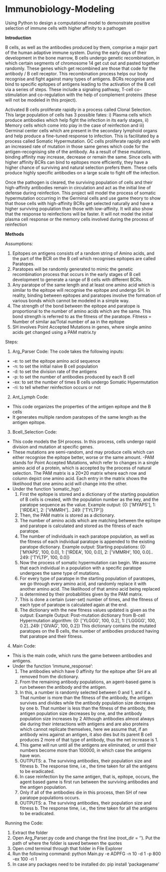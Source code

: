 # Immunobiology-Modeling
Using Python to design a computational model to demonstrate positive selection of immune cells with higher affinity to a pathogen

**Introduction**

B cells, as well as the antibodies produced by them, comprise a major part of the human adaptive
immune system. During the early days of their development in the bone marrow, B cells undergo genetic
recombination, in which certain segments of chromosome 14 get cut out and pasted together
randomly. These genes which get recombined are those that code for the antibody / B cell
receptor. This recombination process helps our body recognise and fight against many types of
antigens. BCRs recognise and bind to specific epitopes of antigens leading to the activation of
the B cell via a series of steps. These include a signaling pathway, T-cell co-stimulation and
co-regulation with the help of complement proteins (these will not be modeled in this project).

Activated B cells proliferate rapidly in a process called Clonal Selection. This large population of
cells has 3 possible fates: i) Plasma cells which produce antibodies which help fight the infection
in its early stages, ii) Memory cells which come into play in the case of reinfection and iii)
Germinal center cells which are present in the secondary lymphoid organs and help produce a
fine-tuned response to infection. This is facilitated by a process called Somatic Hypermutation.
GC cells proliferate rapidly and with an increased rate of mutation in those same genes which
code for the antigen-recognising site of the antibody. As a result of these mutations, binding
affinity may increase, decrease or remain the same. Since cells with higher affinity BCRs can
bind to epitopes more efficiently, they have a higher chance of surviving and natural selection
prefers them. These cells produce highly specific antibodies on a large scale to fight off the
infection.

Once the pathogen is cleared, the surviving population of cells and their high-affinity antibodies
remain in circulation and act as the initial line of defense during reinfection.
This project will model the process of somatic hypermutation occurring in the Germinal cells and
use game theory to show that those cells with high-affinity BCRs get selected naturally and have
a higher surviving population than those with low-affinity. It will also show that the response to
reinfections will be faster. It will not model the initial plasma cell response or the memory cells
involved during the process of reinfection

**Methods**

Assumptions:
1. Epitopes on antigens consists of a random string of Amino acids, and the part of the
BCR on the B cell which recognises epitopes are called Paratopes.
2. Paratopes will be randomly generated to mimic the genetic recombination process that
occurs in the early stages of B cell development to generate a range of B cells with
different BCRs.
3. Any paratope of the same length and at least one amino acid which is similar to the
epitope will recognise the epitope and undergo SH. In reality, binding between epitopes
and paratopes involve the formation of various bonds which cannot be modeled in a
simple way.
4. The strength of the bond between the epitope and paratope is proportional to the number
of amino acids which are the same. This bond strength is referred to as the fitness of the
paratope. Fitness = Number of similar aa/Total number of aa in the epitope
5. SH involves Point Accepted Mutations in genes, where single amino acids get changed
using a PAM matrix.ty

Steps:
1. Arg_Parser Code:
The code takes the following inputs:
- -e: to set the epitope amino acid sequence
- -n: to set the initial naive B cell population
- -d: to set the division rate of the antigens
- -p: to set the number of antibodies produced by each B cell
- -ex: to set the number of times B cells undergo Somatic Hypermutation
- -ri: to tell whether reinfection occurs or not
    
2. Ant_Lymph Code:
- This code organizes the properties of the antigen epitope and the B cells
- It generates multiple random paratopes of the same length as the antigen epitope.
  
3. Bcell_Selection Code:
- This code models the SH process. In this process, cells undergo rapid division and mutation at
specific genes.
- These mutations are semi-random, and may produce cells which can either
recognise the epitope better, worse or the same amount.
-PAM stands for Point Accepted Mutations, which refer to changes in a single amino acid of a protein, which is accepted by
the process of natural selection. The PAM matrix is a 20*20 matrix where each row and column
depict one amino acid. Each entry in the matrix shows the likelihood that one amino acid will
change into the other.
- Under the function ‘somatic_hyp’:
    1. First the epitope is stored and a dictionary of the starting population of B cells is
    created, with the population number as the key, and the paratope sequence as the
    value.
    Example output: {0: ['MYAPS'], 1: ['IRDEA'], 2: ['VMMRH'].. 249: ['TYLTP']}
    2. Then, the PAM matrix is stored as a dictionary.
    3. The number of amino acids which are matching between the epitope and paratope
   is calculated and stored as the fitness of each paratope.
    4. The number of individuals in each paratope population, as well as the fitness of
    each individual paratope is appended to the existing paratope dictionary.
    Example output: Starting populations: {0: ['MYAPS', 100, 0.0], 1: ['IRDEA', 100,
    0.0], 2: ['VMMRH', 100, 0.0].. 249: ['TYLTP', 100, 0.0]}
    5. Now the process of somatic hypermutation can begin. We assume that each
    individual in a population with a specific paratope undergoes the same type of
    mutations.
    6. For every type of paratope in the starting population of paratopes, we go through
    every amino acid, and randomly replace it with another amino acid. The
    likelihood of that amino acid being replaced is determined by their probabilities
    given by the PAM matrix.
    7. This is done a certain (user-set) number of times, and the fitness of each type of
    paratope is calculated again at the end.
    8. The dictionary with the new fitness values updated is given as the output:
    Example Output: Post-mutation dictionary from B-cell Hypermutation algorithm:
    {0: ['YLGGG', 100, 0.2], 1: ['LGGGG', 100, 0.2]..249: ['GIVAG', 100, 0.2]}
    This dictionary contains the mutated paratopes on the B cells, the number of
    antibodies produced having that paratope and their fitness.

4. Main Code:
- This is the main code, which runs the game between antibodies and antigens.
- Under the function ‘immune_response’:
    1. The antibodies which have 0 affinity for the epitope after SH are all removed
    from the dictionary.
    2. From the remaining antibody populations, an agent-based game is run between
    the antibody and the antigen.
    3. In this, a number is randomly selected between 0 and 1, and if
        a. That number is more than the fitness of the antibody, the antigen survives
        and divides while the antibody population size decreases by one
       b. That number is less than the fitness of the antibody, the antigen population
       size decreases by one, and the antibody population size increases by 2
    Although antibodies almost always die during their interactions with antigens and
    are also proteins which cannot replicate themselves, here we assume that, if an
    antibody wins against an antigen, it also dies but its parent B cell produces 2 more
    of that type of antibody, thus the net increase is 1.
    4. This game will run until all the antigens are eliminated, or until their numbers
    become more than 100000, in which case the antigens have won.
    5. OUTPUTS:
        a. The surviving antibodies, their population size and fitness
        b. The response time, i.e., the time taken for all the antigens to be eradicated.
    6. In case reinfection by the same antigen, that is, epitope, occurs, the agent based
    game is first run between the surviving antibodies and the antigen population.
    7. Only if all of the antibodies die in this process, then SH of new paratope
    populations occurs.
    8. OUTPUTS:
        a. The surviving antibodies, their population size and fitness
        b. The response time, i.e., the time taken for all the antigens to be eradicated.
   
Running the Code:
1. Extract the folder
2. Open Arg_Parser.py code and change the first line (root_dir = ‘’). Put the path of where
the folder is saved between the quotes
3. Open cmd terminal through that folder in File Explorer
4. Run the following command:
python Main.py -e ADPFG -n 10 -d 1 -p 800 -ex 100 -ri 1
5. In case any packages need to be installed do: pip install ‘packagename’
